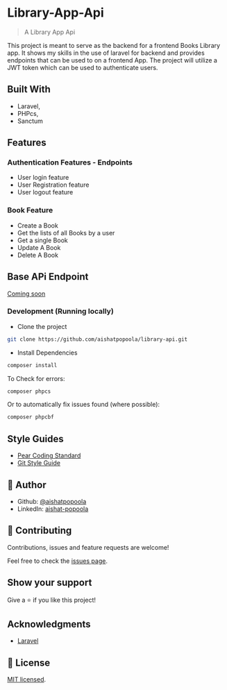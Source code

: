 # Library-App-Api

> A Library App Api

This project is meant to serve as the backend for a frontend Books Library app. It shows my skills in the use of laravel for backend and provides endpoints that can be used to on a frontend App. The project will utilize a JWT token which can be used to authenticate users.

## Built With

- Laravel,
- PHPcs,
- Sanctum

## Features
### Authentication Features - Endpoints
- User login feature
- User Registration feature
- User logout feature

### Book Feature
- Create a Book
- Get the lists of all Books by a user
- Get a single Book
- Update A Book
- Delete A Book

## Base APi Endpoint

[Coming soon](https://livedemo.com)

### Development (Running locally)

- Clone the project

```bash
git clone https://github.com/aishatpopoola/library-api.git
```

- Install Dependencies

```bash
composer install
```

To Check for errors:

```bash
composer phpcs
```

Or to automatically fix issues found (where possible):

```bash
composer phpcbf
```

## Style Guides

- [Pear Coding Standard](https://pear.php.net/manual/en/standards.php)
- [Git Style Guide](https://udacity.github.io/git-styleguide/)

## 👤 Author

- Github: [@aishatpopoola](https://github.com/aishatpopoola/)
- LinkedIn: [aishat-popoola](www.linkedin.com/in/aishat-popoola)

## 🤝 Contributing

Contributions, issues and feature requests are welcome!

Feel free to check the [issues page](../../issues).

## Show your support

Give a ⭐️ if you like this project!

## Acknowledgments

- [Laravel](https://laravel.com/)

## 📝 License

[MIT licensed](./LICENSE).
